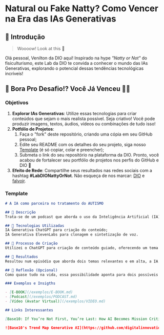 # Natural ou Fake Natty? Como Vencer na Era das IAs Generativas

## 🚀 Introdução

> Woooow! Look at this 👀

Olá pessoal, Venilton da DIO aqui! Inspirado na hype _"Natty or Not"_ do fisiculturismo, este Lab da DIO te convida a conhecer o mundo das IAs Generativas, explorando o potencial dessas tendências tecnológicas incríveis!

## 🎯 Bora Pro Desafio!? Você Já Venceu 💪🤓

### Objetivos

1. **Explorar IAs Generativas**: Utilize essas tecnologias para criar conteúdos que sejam o mais realista possível. Seja criativo! Você pode produzir imagens, textos, áudios, vídeos ou combinações de tudo isso!
1. **Potfólio de Projetos**:
    1. Faça o "fork" deste repositório, criando uma cópia em seu GitHub pessoal;
    2. Edite seu README com os detalhes do seu projeto, siga nosso [Template](#template) (é só copiar, colar e preencher);
    3. Submeta o link do seu repositório na plataforma da DIO. Pronto, você acabou de fortalecer seu portfólio de projetos nos perfis do GitHub e DIO 🚀
1. **Efeito de Rede**: Compartilhe seus resultados nas redes sociais com a hashtag **#LabDIONattyOrNot**. Não esqueça de nos marcar: [DIO](https://www.linkedin.com/school/dio-makethechange) e [falvojr](https://www.linkedin.com/in/falvojr).

### Template

```markdown
# A IA como parceira no tratamento do AUTISMO

## 📒 Descrição
Trata-se de um podcast que aborda o uso da Inteligência Artificial (IA) no auxílio às terapias que tratam o Transtorno do Espectro Autista (TEA).

## 🤖 Tecnologias Utilizadas
IA Generativa ChatGPT para criação do conteúdo;
IA Generativa ElevenLabs para clonagem e sintetização de voz.

## 🧐 Processo de Criação
Utilizei o ChatGPT para criação de conteúdo guiado, oferecendo um tema para geração do texto. E com o ElevenLabs realizei a conversão do texto em voz.

## 🚀 Resultados
Resultou num episódio que aborda dois temas relevantes e em alta, a IA e o TEA. Um podcast interessante para quem deseja conhecer mais facetas das tecnologias como ferramentas para auxílio no tratamento do autismo.

## 💭 Reflexão (Opcional)
Como quase tudo na vida, essa possibilidade aponta para dois possíveis caminhos, o do bem, auxiliando criação de conteúdo com responsabilidade e,o do mal, quando se utilizam da voz ou imagem das pessoas para proclamar mentiras.

### Exemplos e Insigths

- [E-BOOK](/exemplos/E-BOOK.md)
- [Podcast](/exemplos/PODCAST.md)
- [Vídeo (Avatar Virtual)](/exemplos/VIDEO.md)

## Links Interessantes

[Base10: If You’re Not First, You’re Last: How AI Becomes Mission Critical](https://base10.vc/post/generative-ai-mission-critical/)

![Base10's Trend Map Generative AI](https://github.com/digitalinnovationone/lab-natty-or-not/assets/730492/f4df26e8-f8f7-4419-8252-c69d73ea930c)
